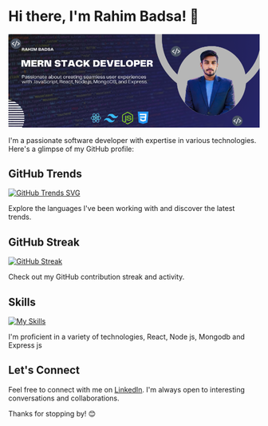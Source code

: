<!-- [![GitHub Trends SVG](https://api.githubtrends.io/user/svg/avgupta456/langs)](https://githubtrends.io)
---
[![GitHub Streak](https://github-readme-streak-stats.herokuapp.com?user=Rahim%20Badsa&theme=solarized-dark&hide_border=true&border_radius=6&card_width=442)](https://git.io/streak-stats)
---
[![My Skills](https://skillicons.dev/icons?i=aws,gcp,azure,react,vue,flutter&perline=3)](https://skillicons.dev) -->




# Hi there, I'm Rahim Badsa! 👋

![Cover Photo](https://raw.githubusercontent.com/developerbadsa/developerbadsa/main/Blue%20Gradient%20Dental%20Health%20Facebook%20Fundraiser%20Cover%20Photo.png)

I'm a passionate software developer with expertise in various technologies. Here's a glimpse of my GitHub profile:

## GitHub Trends

[![GitHub Trends SVG](https://api.githubtrends.io/user/svg/avgupta456/langs)](https://githubtrends.io)

Explore the languages I've been working with and discover the latest trends.

## GitHub Streak

[![GitHub Streak](https://github-readme-streak-stats.herokuapp.com?user=Rahim%20Badsa&theme=solarized-dark&hide_border=true&border_radius=6&card_width=442)](https://git.io/streak-stats)

Check out my GitHub contribution streak and activity.

## Skills

[![My Skills](https://skillicons.dev/icons?i=react,js,svg,tailwind,vite,vscode,&perline=3)](https://skillicons.dev)

I'm proficient in a variety of technologies, React, Node js, Mongodb and Express js

<!-- ## Projects

- **Project Name 1:** Brief description or tagline
  - [Repository](link)
  - Highlights: Any key features or achievements

- **Project Name 2:** Brief description or tagline
  - [Repository](link)
  - Highlights: Any key features or achievements -->

<!-- ## Blog

I occasionally write about my experiences and insights. Check out my [blog](link) for more! -->

## Let's Connect

Feel free to connect with me on [LinkedIn](https://www.linkedin.com/in/rahim-badsa/). I'm always open to interesting conversations and collaborations.

Thanks for stopping by! 😊
